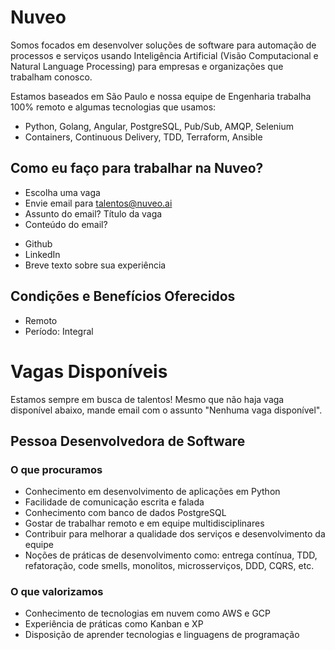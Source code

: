 # Nuveo
Somos focados em desenvolver soluções de software para automação de processos e serviços usando Inteligência Artificial (Visão Computacional e Natural Language Processing) para empresas e organizações que trabalham conosco.
 
Estamos baseados em São Paulo e nossa equipe de Engenharia trabalha 100% remoto e algumas tecnologias que usamos:
 
- Python, Golang, Angular, PostgreSQL, Pub/Sub, AMQP, Selenium
- Containers, Continuous Delivery, TDD, Terraform, Ansible
 
## Como eu faço para trabalhar na Nuveo?
 
- Escolha uma vaga
- Envie email para talentos@nuveo.ai
- Assunto do email? Título da vaga
- Conteúdo do email?
 * Github
 * LinkedIn
 * Breve texto sobre sua experiência
 
## Condições e Benefícios Oferecidos
 
- Remoto
- Período: Integral
 
# Vagas Disponíveis
 
Estamos sempre em busca de talentos! Mesmo que não haja vaga disponível abaixo, mande email com o assunto "Nenhuma vaga disponível".
 
## Pessoa Desenvolvedora de Software
 
### O que procuramos
 
* Conhecimento em desenvolvimento de aplicações em Python
* Facilidade de comunicação escrita e falada
* Conhecimento com banco de dados PostgreSQL
* Gostar de trabalhar remoto e em equipe multidisciplinares
* Contribuir para melhorar a qualidade dos serviços e desenvolvimento da equipe
* Noções de práticas de desenvolvimento como: entrega contínua, TDD, refatoração, code smells, monolitos, microsserviços, DDD, CQRS, etc.
 
### O que valorizamos

* Conhecimento de tecnologias em nuvem como AWS e GCP
* Experiência de práticas como Kanban e XP
* Disposição de aprender tecnologias e linguagens de programação